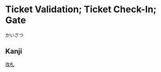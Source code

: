 # Ticket Validation; Ticket Check-In; Gate
かいさつ

## Kanji
[改](../Kanji/kanji-dict/改.md)[札](../Kanji/kanji-dict/札.md)